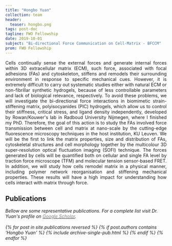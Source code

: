 ```yaml
---
title: "Hongbo Yuan"
collection: team
header:
  teaser: hongbo.png
tags: post-doc
tagline: FWO Fellowship
date: 2019-10-01
subject: "Bi-directional Force Communication on Cell-Matrix - BFCCM"
prom: FWO Fellowship
---
```

<p align= "justify">
Cells continually sense the external forces and generate internal forces within 3D extracellular matrix (ECM), such force, associated with focal adhesions (FAs) and cytoskeleton, stiffens and remodels their surrounding environment in response to specific mechanical cues. However, it is extremely difficult to carry out systematic studies either with natural ECM or non-fibrillar synthetic hydrogels, because of less controllable parameters and lack of biological relevance, respectively. To avoid these problems, we will investigate the bi-directional force interactions in biomimetic strain-stiffening matrix, polyisocyanides (PIC) hydrogels, which allow us to control their stiffness, critical stress, and ligand density independently, developed by Rowan/Kouwer's lab in Radboud University Nijmegen, where I finished my PhD. Therefore, the goal of this action is to study the FAs involved force transmission between cell and matrix at nano-scale by the cutting-edge fluorescence microscopy techniques in the host institution, KU Leuven. We will be the first to link the matrix properties, size and distribution of FAs, cytoskeletal structures and cell morphology together by the multicolour 3D super-resolution optical fluctuation imaging (SOFI) technique. The forces generated by cells will be quantified both on cellular and single FA level by traction force microscope (TFM) and molecular tension sensor-based FRET. In addition, we will study how cells remodel matrix in a physical manner, including polymer network reorganisation and stiffening mechanical properties. These results will have a high impact for understanding how cells interact with matrix through force.

<h2> Publications </h2>

<i>Bellow are some representative publications. For a complete list visit Dr. Yuan's profile on <a href="https://scholar.google.com/citations?hl=en&user=dOTC4osAAAAJ"><span style="color:gray">Google Scholar</span></a>.<i/>
<br><br>
{% for post in site.publications reversed %}
  {% if post.authors contains 'Hongbo Yuan' %}
    {% include archive-single-pub.html %}
  {% endif %}
{% endfor %}
